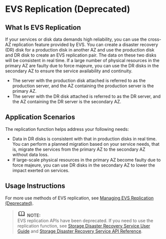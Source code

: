 # EVS Replication \(Deprecated\)<a name="evs_01_0020"></a>

## What Is EVS Replication<a name="section29902489215657"></a>

If your services or disk data demands high reliability, you can use the cross-AZ replication feature provided by EVS. You can create a disaster recovery \(DR\) disk for a production disk in another AZ and use the production disk and DR disk to create an EVS replication pair. The data on these two disks will be consistent in real time. If a large number of physical resources in the primary AZ are faulty due to force majeure, you can use the DR disks in the secondary AZ to ensure the service availability and continuity.

-   The server with the production disk attached is referred to as the production server, and the AZ containing the production server is the primary AZ.
-   The server with the DR disk attached is referred to as the DR server, and the AZ containing the DR server is the secondary AZ.

## Application Scenarios<a name="section8885956105220"></a>

The replication function helps address your following needs:

-   Data in DR disks is consistent with that in production disks in real time. You can perform a planned migration based on your service needs, that is, migrate the services from the primary AZ to the secondary AZ without data loss.
-   If large-scale physical resources in the primary AZ become faulty due to force majeure, you can use DR disks in the secondary AZ to lower the impact exerted on services.

## Usage Instructions<a name="section30695838172854"></a>

For more use methods of EVS replication, see  [Managing EVS Replication \(Deprecated\)](managing-evs-replication-(deprecated).md).

>![](public_sys-resources/icon-note.gif) **NOTE:**   
>EVS replication APIs have been deprecated. If you need to use the replication function, see  [Storage Disaster Recovery Service User Guide](https://docs.otc.t-systems.com/en-us/usermanual/sdrs/en-us_topic_0125068221.html)  and  [Storage Disaster Recovery Service API Reference](https://docs.otc.t-systems.com/en-us/api/sdrs/en-us_topic_0108184470.html).  

